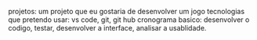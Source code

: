 projetos: um projeto que eu gostaria de desenvolver um jogo
tecnologias que pretendo usar: vs code, git, git hub
cronograma basico: desenvolver o codigo, testar, desenvolver a interface, analisar a usablidade.